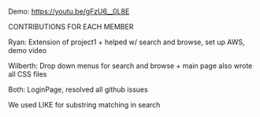 Demo: https://youtu.be/gFzU6__0L8E


CONTRIBUTIONS FOR EACH MEMBER

Ryan:
    Extension of project1 + helped w/ search and browse, set up AWS, demo video

Wilberth:
    Drop down menus for search and browse + main page also wrote all CSS files

Both:
    LoginPage, resolved all github issues
    
    
We used LIKE for substring matching in search
